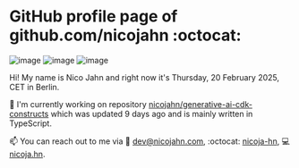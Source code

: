 # GitHub profile page of <!-- github -->github.com/nicojahn<!-- github --> :octocat:

![image](https://img.shields.io/badge/in%20progress%20since-aug.%201996-blue?style=flat) ![image](https://img.shields.io/badge/runs%20on-caffeine-brown?style=flat&logo=buy-me-a-coffee&logoColor=brown) ![image](https://img.shields.io/badge/homepage-blank-white?style=flat&?link=https://nicojahn.com&link=https://nicojahn.com)

Hi! My name is <!-- name -->Nico Jahn<!-- name --> and right now it's <!-- date -->Thursday, 20 February 2025, CET<!-- date --> in <!-- city -->Berlin<!-- city -->.

🔭 I'm currently working on <!-- projects -->repository [nicojahn/generative-ai-cdk-constructs](https://github.com/nicojahn/generative-ai-cdk-constructs) which was updated 9 days ago and is mainly written in TypeScript<!-- projects -->.

📫 You can reach out to me via <!-- contact -->:email: dev@nicojahn.com, :octocat: [nicoja-hn](https://github.com/nicoja-hn), :computer: [nicoja.hn](https://nicoja.hn)<!-- contact -->.
